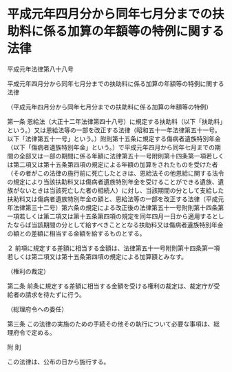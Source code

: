# 平成元年四月分から同年七月分までの扶助料に係る加算の年額等の特例に関する法律

平成元年法律第八十八号

平成元年四月分から同年七月分までの扶助料に係る加算の年額等の特例に関する法律

（平成元年四月分から同年七月分までの扶助料に係る加算の年額等の特例）

第一条 恩給法（大正十二年法律第四十八号）に規定する扶助料（以下「扶助料」という。）又は恩給法等の一部を改正する法律（昭和五十一年法律第五十一号。以下「法律第五十一号」という。）附則第十五条に規定する傷病者遺族特別年金（以下「傷病者遺族特別年金」という。）で平成元年四月から同年七月までの期間の全部又は一部の期間に係る年額に法律第五十一号附則第十四条第一項若しくは第二項又は第十五条第四項の規定による年額の加算をされたものを受けた者（その者がこの法律の施行前に死亡したときは、恩給法その他恩給に関する法令の規定により当該扶助料又は傷病者遺族特別年金を受けることができる遺族、遺族がないときは当該死亡した者の相続人）に対し、当該期間の分として支給した扶助料又は傷病者遺族特別年金の額と、恩給法等の一部を改正する法律（平成元年法律第三十二号）第六条の規定による改正後の法律第五十一号附則第十四条第一項若しくは第二項又は第十五条第四項の規定を同年四月一日から適用するとしたならば当該期間の分として給すべきこととなる扶助料又は傷病者遺族特別年金の額との差額に相当する金額を給するものとする。

２ 前項に規定する差額に相当する金額は、法律第五十一号附則第十四条第一項若しくは第二項又は第十五条第四項の規定による加算額とみなす。

（権利の裁定）

第二条 前条に規定する差額に相当する金額を受ける権利の裁定は、裁定庁が受給者の請求を待たずに行う。

（総理府令への委任）

第三条 この法律の実施のための手続その他その執行について必要な事項は、総理府令で定める。

附 則

この法律は、公布の日から施行する。
